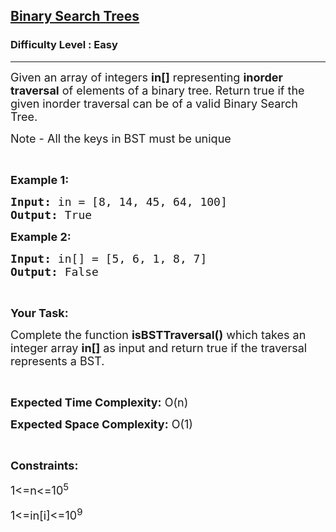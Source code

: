 <h2><a href="https://www.geeksforgeeks.org/problems/binary-search-trees/1?page=1&difficulty=Easy,Medium,Hard&status=unsolved&sortBy=accuracy">Binary Search Trees</a></h2><h3>Difficulty Level : Easy</h3><hr><div class="problems_problem_content__Xm_eO"><p><span style="font-size:18px">Given an array&nbsp;of integers <strong>in[]</strong> representing <strong>inorder traversal</strong> of elements of&nbsp;a binary tree. Return true if the given inorder traversal can be of a valid Binary Search Tree.</span></p>

<p><span style="font-size:18px">Note - All the keys in BST must be unique</span></p>

<p>&nbsp;</p>

<p><span style="font-size:18px"><strong>Example 1:</strong></span></p>

<pre><span style="font-size:18px"><strong>Input:</strong> in = [8, 14, 45, 64, 100]</span>
<span style="font-size:18px"><strong>Output: </strong>True</span></pre>

<p><span style="font-size:18px"><strong>Example 2:</strong></span></p>

<pre><span style="font-size:18px"><strong>Input:</strong> in[] = [5, 6, 1, 8, 7]</span>
<span style="font-size:18px"><strong>Output:</strong> False</span></pre>

<p>&nbsp;</p>

<p><strong><span style="font-size:18px">Your Task:</span></strong></p>

<p><span style="font-size:18px">Complete the function <strong>isBSTTraversal()</strong> which takes an integer array <strong>in[]</strong> as input and return true if the traversal represents a BST.</span></p>

<p>&nbsp;</p>

<p><span style="font-size:18px"><strong>Expected Time Complexity:</strong> O(n)</span></p>

<p><span style="font-size:18px"><strong>Expected Space Complexity:</strong> O(1)</span></p>

<p>&nbsp;</p>

<p><span style="font-size:18px"><strong>Constraints:</strong></span></p>

<p><span style="font-size:18px">1&lt;=n&lt;=10<sup>5</sup></span></p>

<p><span style="font-size:18px">1&lt;=in[i]&lt;=10<sup>9</sup></span></p>

<p>&nbsp;</p>
</div>